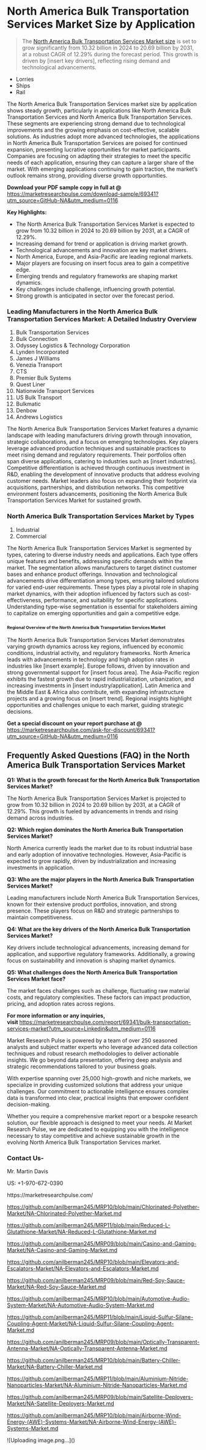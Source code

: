 <h1>North America Bulk Transportation Services Market&nbsp;Size by Application</h1><blockquote><p>The <a href="https://marketresearchpulse.com/download-sample/69341?utm_source=GitHub-NA&amp;utm_medium=0116">North America Bulk Transportation Services Market size</a> is set to grow significantly from 10.32 billion in 2024 to 20.69 billion by 2031, at a robust CAGR of 12.29% during the forecast period. This growth is driven by [insert key drivers], reflecting rising demand and technological advancements.</p></blockquote><ul><li>Lorries<li> Ships<li> Rail</li></ul><p>The North America Bulk Transportation Services market size by application shows steady growth, particularly in applications like North America Bulk Transportation Services and North America Bulk Transportation Services. These segments are experiencing strong demand due to technological improvements and the growing emphasis on cost-effective, scalable solutions. As industries adopt more advanced technologies, the applications in North America Bulk Transportation Services are poised for continued expansion, presenting lucrative opportunities for market participants. Companies are focusing on adapting their strategies to meet the specific needs of each application, ensuring they can capture a larger share of the market. With emerging applications continuing to gain traction, the market’s outlook remains strong, providing diverse growth opportunities.</p><p><strong>Download your PDF sample copy in full at @ </strong><a href="https://marketresearchpulse.com/download-sample/69341?utm_source=GitHub-NA&amp;utm_medium=0116">https://marketresearchpulse.com/download-sample/69341?utm_source=GitHub-NA&amp;utm_medium=0116</a></p><p><strong>Key Highlights: </strong></p><ul><li>The North America Bulk Transportation Services Market is expected to grow from 10.32 billion in 2024 to 20.69 billion by 2031, at a CAGR of 12.29%.</li><li>Increasing demand for trend or application is driving market growth.</li><li>Technological advancements and innovation are key market drivers.</li><li>North America, Europe, and Asia-Pacific are leading regional markets.</li><li>Major players are focusing on insert focus area to gain a competitive edge.</li><li>Emerging trends and regulatory frameworks are shaping market dynamics.</li><li>Key challenges include challenge, influencing growth potential.</li><li>Strong growth is anticipated in sector over the forecast period.</li></ul><h3>Leading Manufacturers in the North America Bulk Transportation Services Market: A Detailed Industry Overview</h3><ol><li>Bulk Transportation Services</li><li>Bulk Connection</li><li>Odyssey Logistics & Technology Corporation</li><li>Lynden Incorporated</li><li>James J Williams</li><li>Venezia Transport</li><li>CTS</li><li>Premier Bulk Systems</li><li>Quest Liner</li><li>Nationwide Transport Services</li><li>US Bulk Transport</li><li>Bulkmatic</li><li>Denbow</li><li>Andrews Logistics</li></ol><div class="flex max-w-full flex-col flex-grow"><div class="min-h-8 text-message flex w-full flex-col items-end gap-2 whitespace-normal break-words [.text-message+&amp;]:mt-5" dir="auto" data-message-author-role="assistant" data-message-id="fd8432e4-4910-450d-b182-61b7bfb0a01f" data-message-model-slug="gpt-4o"><div class="flex w-full flex-col gap-1 empty:hidden first:pt-[3px]"><div class="markdown prose w-full break-words dark:prose-invert light"><p>The North America Bulk Transportation Services Market features a dynamic landscape with leading manufacturers driving growth through innovation, strategic collaborations, and a focus on emerging technologies. Key players leverage advanced production techniques and sustainable practices to meet rising demand and regulatory requirements. Their portfolios often span diverse applications, catering to industries such as [insert industries]. Competitive differentiation is achieved through continuous investment in R&amp;D, enabling the development of innovative products that address evolving customer needs. Market leaders also focus on expanding their footprint via acquisitions, partnerships, and distribution networks. This competitive environment fosters advancements, positioning the North America Bulk Transportation Services Market for sustained growth.</p></div></div></div></div><h3>North America Bulk Transportation Services Market by Types</h3><ol><li>Industrial<li> Commercial</li></ol><div class="flex max-w-full flex-col flex-grow"><div class="min-h-8 text-message flex w-full flex-col items-end gap-2 whitespace-normal break-words [.text-message+&amp;]:mt-5" dir="auto" data-message-author-role="assistant" data-message-id="084470be-0bb7-4664-bddf-5156b4f41249" data-message-model-slug="gpt-4o-mini"><div class="flex w-full flex-col gap-1 empty:hidden first:pt-[3px]"><div class="markdown prose w-full break-words dark:prose-invert light"><p>The North America Bulk Transportation Services Market is segmented by types, catering to diverse industry needs and applications. Each type offers unique features and benefits, addressing specific demands within the market. The segmentation allows manufacturers to target distinct customer bases and enhance product offerings. Innovation and technological advancements drive differentiation among types, ensuring tailored solutions for varied end-user requirements. These types play a pivotal role in shaping market dynamics, with their adoption influenced by factors such as cost-effectiveness, performance, and suitability for specific applications. Understanding type-wise segmentation is essential for stakeholders aiming to capitalize on emerging opportunities and gain a competitive edge.</p></div></div></div></div><h3><span style="font-size: 11px;">Regional Overview of the North America Bulk Transportation Services Market</span></h3><div class="flex max-w-full flex-col flex-grow"><div class="min-h-8 text-message flex w-full flex-col items-end gap-2 whitespace-normal break-words [.text-message+&amp;]:mt-5" dir="auto" data-message-author-role="assistant" data-message-id="e9038762-ce64-4e30-91c9-9bd413514231" data-message-model-slug="gpt-4o-mini"><div class="flex w-full flex-col gap-1 empty:hidden first:pt-[3px]"><div class="markdown prose w-full break-words dark:prose-invert light"><p>The North America Bulk Transportation Services Market demonstrates varying growth dynamics across key regions, influenced by economic conditions, industrial activity, and regulatory frameworks. North America leads with advancements in technology and high adoption rates in industries like [insert example]. Europe follows, driven by innovation and strong governmental support for [insert focus area]. The Asia-Pacific region exhibits the fastest growth due to rapid industrialization, urbanization, and increasing investments in [insert industry/application]. Latin America and the Middle East &amp; Africa also contribute, with expanding infrastructure projects and a growing focus on [insert trend]. Regional insights highlight opportunities and challenges unique to each market, guiding strategic decisions.</p></div></div></div></div><p><strong>Get a special discount on your report purchase at @ </strong><a href="https://marketresearchpulse.com/ask-for-discount/69341?utm_source=GitHub-NA&amp;utm_medium=0116">https://marketresearchpulse.com/ask-for-discount/69341?utm_source=GitHub-NA&amp;utm_medium=0116</a></p><h2>Frequently Asked Questions (FAQ) in the North America Bulk Transportation Services Market</h2><p><strong>Q1: What is the growth forecast for the North America Bulk Transportation Services Market?</strong></p><p>The North America Bulk Transportation Services Market is projected to grow from 10.32 billion in 2024 to 20.69 billion by 2031, at a CAGR of 12.29%. This growth is fueled by advancements in trends and rising demand across industries.</p><p><strong>Q2: Which region dominates the North America Bulk Transportation Services Market?</strong></p><p>North America currently leads the market due to its robust industrial base and early adoption of innovative technologies. However, Asia-Pacific is expected to grow rapidly, driven by industrialization and increasing investments in application.</p><p><strong>Q3: Who are the major players in the North America Bulk Transportation Services Market?</strong></p><p>Leading manufacturers include North America Bulk Transportation Services, known for their extensive product portfolios, innovation, and strong presence. These players focus on R&amp;D and strategic partnerships to maintain competitiveness.</p><p><strong>Q4: What are the key drivers of the North America Bulk Transportation Services Market?</strong></p><p>Key drivers include technological advancements, increasing demand for application, and supportive regulatory frameworks. Additionally, a growing focus on sustainability and innovation is shaping market dynamics.</p><p><strong>Q5: What challenges does the North America Bulk Transportation Services Market face?</strong></p><p>The market faces challenges such as challenge, fluctuating raw material costs, and regulatory complexities. These factors can impact production, pricing, and adoption rates across regions.</p><p><strong>For more information or any inquiries, visit&nbsp;</strong><a href="https://marketresearchpulse.com/report/69341/bulk-transportation-services-market?utm_source=Linkedin&utm_medium=0116">https://marketresearchpulse.com/report/69341/bulk-transportation-services-market?utm_source=Linkedin&utm_medium=0116</a></p><p>Market Research Pulse is powered by a team of over 250 seasoned analysts and subject matter experts who leverage advanced data collection techniques and robust research methodologies to deliver actionable insights. We go beyond data presentation, offering deep analysis and strategic recommendations tailored to your business goals.</p><p>With expertise spanning over 25,000 high-growth and niche markets, we specialize in providing customized solutions that address your unique challenges. Our commitment to actionable intelligence ensures complex data is transformed into clear, practical insights that empower confident decision-making.</p><p>Whether you require a comprehensive market report or a bespoke research solution, our flexible approach is designed to meet your needs. At Market Research Pulse, we are dedicated to equipping you with the intelligence necessary to stay competitive and achieve sustainable growth in the evolving North America Bulk Transportation Services market.</p><h3><strong>Contact Us-</strong></h3><p>Mr. Martin Davis</p><p>US: +1-970-672-0390</p><p>https://marketresearchpulse.com/</p><p><a href="https://github.com/anilberman245/MRP10/blob/main/Chlorinated-Polyether-Market/NA-Chlorinated-Polyether-Market.md">https://github.com/anilberman245/MRP10/blob/main/Chlorinated-Polyether-Market/NA-Chlorinated-Polyether-Market.md</a></p><p><a href="https://github.com/anilberman245/MRP11/blob/main/Reduced-L-Glutathione-Market/NA-Reduced-L-Glutathione-Market.md">https://github.com/anilberman245/MRP11/blob/main/Reduced-L-Glutathione-Market/NA-Reduced-L-Glutathione-Market.md</a></p><p><a href="https://github.com/anilberman245/MRP09/blob/main/Casino-and-Gaming-Market/NA-Casino-and-Gaming-Market.md">https://github.com/anilberman245/MRP09/blob/main/Casino-and-Gaming-Market/NA-Casino-and-Gaming-Market.md</a></p><p><a href="https://github.com/anilberman245/MRP10/blob/main/Elevators-and-Escalators-Market/NA-Elevators-and-Escalators-Market.md">https://github.com/anilberman245/MRP10/blob/main/Elevators-and-Escalators-Market/NA-Elevators-and-Escalators-Market.md</a></p><p><a href="https://github.com/anilberman245/MRP09/blob/main/Red-Soy-Sauce-Market/NA-Red-Soy-Sauce-Market.md">https://github.com/anilberman245/MRP09/blob/main/Red-Soy-Sauce-Market/NA-Red-Soy-Sauce-Market.md</a></p><p><a href="https://github.com/anilberman245/MRP10/blob/main/Automotive-Audio-System-Market/NA-Automotive-Audio-System-Market.md">https://github.com/anilberman245/MRP10/blob/main/Automotive-Audio-System-Market/NA-Automotive-Audio-System-Market.md</a></p><p><a href="https://github.com/anilberman245/MRP11/blob/main/Liquid-Sulfur-Silane-Coupling-Agent-Market/NA-Liquid-Sulfur-Silane-Coupling-Agent-Market.md">https://github.com/anilberman245/MRP11/blob/main/Liquid-Sulfur-Silane-Coupling-Agent-Market/NA-Liquid-Sulfur-Silane-Coupling-Agent-Market.md</a></p><p><a href="https://github.com/anilberman245/MRP09/blob/main/Optically-Transparent-Antenna-Market/NA-Optically-Transparent-Antenna-Market.md">https://github.com/anilberman245/MRP09/blob/main/Optically-Transparent-Antenna-Market/NA-Optically-Transparent-Antenna-Market.md</a></p><p><a href="https://github.com/anilberman245/MRP10/blob/main/Battery-Chiller-Market/NA-Battery-Chiller-Market.md">https://github.com/anilberman245/MRP10/blob/main/Battery-Chiller-Market/NA-Battery-Chiller-Market.md</a></p><p><a href="https://github.com/anilberman245/MRP11/blob/main/Aluminium-Nitride-Nanoparticles-Market/NA-Aluminium-Nitride-Nanoparticles-Market.md">https://github.com/anilberman245/MRP11/blob/main/Aluminium-Nitride-Nanoparticles-Market/NA-Aluminium-Nitride-Nanoparticles-Market.md</a></p><p><a href="https://github.com/anilberman245/MRP09/blob/main/Satellite-Deployers-Market/NA-Satellite-Deployers-Market.md">https://github.com/anilberman245/MRP09/blob/main/Satellite-Deployers-Market/NA-Satellite-Deployers-Market.md</a></p><p><a href="https://github.com/anilberman245/MRP10/blob/main/Airborne-Wind-Energy-(AWE)-Systems-Market/NA-Airborne-Wind-Energy-(AWE)-Systems-Market.md">https://github.com/anilberman245/MRP10/blob/main/Airborne-Wind-Energy-(AWE)-Systems-Market/NA-Airborne-Wind-Energy-(AWE)-Systems-Market.md</a></p>
![Uploading image.png…]()
